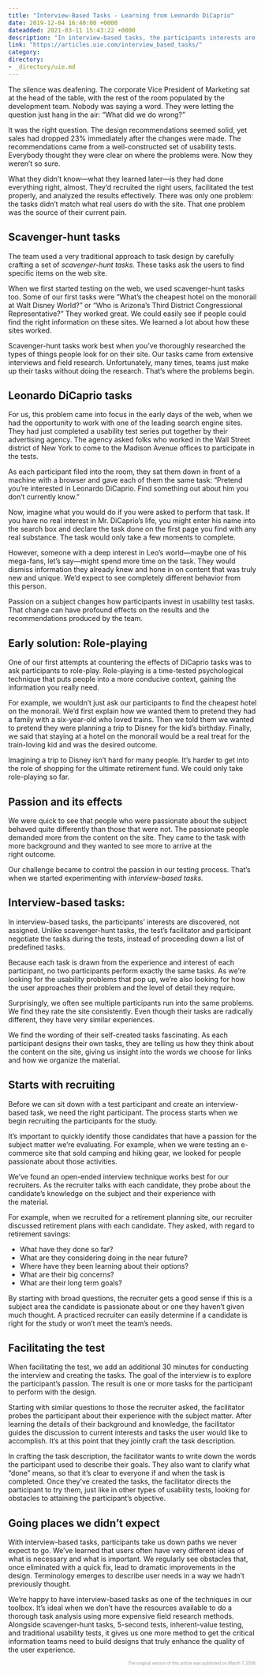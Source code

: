```yaml
---
title: "Interview-Based Tasks - Learning from Leonardo DiCaprio"
date: 2019-12-04 16:40:00 +0000
dateadded: 2021-03-11 15:43:22 +0000
description: "In interview-based tasks, the participants interests are discovered, not assigned. Because each task is drawn from the experience and interest of each participant, no two participants perform exactly the same tasks."
link: "https://articles.uie.com/interview_based_tasks/"
category:
directory:
- _directory/uie.md
---
```

<p>The silence was deafening. The corporate Vice President of Marketing sat at the head of the table, with the rest of the room populated by the development team. Nobody was saying a word. They were letting the question just hang in the air: “What did we do&nbsp;wrong?”</p>
<p>It was the right question. The design recommendations seemed solid, yet sales had dropped 23% immediately after the changes were made. The recommendations came from a well-constructed set of usability tests. Everybody thought they were clear on where the problems were. Now they weren&#8217;t so&nbsp;sure.</p>
<p>What they didn&#8217;t know—what they learned later—is they had done everything right, almost. They&#8217;d recruited the right users, facilitated the test properly, and analyzed the results effectively. There was only one problem: the tasks didn&#8217;t match what real users do with the site. That one problem was the source of their current&nbsp;pain.</p>
<h2>Scavenger-hunt tasks</h2>
<p>The team used a very traditional approach to task design by carefully crafting a set of <em>scavenger-hunt tasks. </em>These tasks ask the users to find specific items on the web&nbsp;site.</p>
<p>When we first started testing on the web, we used scavenger-hunt tasks too. Some of our first tasks were “What&#8217;s the cheapest hotel on the monorail at Walt Disney World?” or “Who is Arizona&#8217;s Third District Congressional Representative?” They worked great. We could easily see if people could find the right information on these sites. We learned a lot about how these sites&nbsp;worked.</p>
<p>Scavenger-hunt tasks work best when you&#8217;ve thoroughly researched the types of things people look for on their site. Our tasks came from extensive interviews and field research. Unfortunately, many times, teams just make up their tasks without doing the research. That&#8217;s where the problems&nbsp;begin.</p>
<h2>Leonardo DiCaprio&nbsp;tasks</h2>
<p>For us, this problem came into focus in the early days of the web, when we had the opportunity to work with one of the leading search engine sites. They had just completed a usability test series put together by their advertising agency. The agency asked folks who worked in the Wall Street district of New York to come to the Madison Avenue offices to participate in the&nbsp;tests.</p>
<p>As each participant filed into the room, they sat them down in front of a machine with a browser and gave each of them the same task: “Pretend you&#8217;re interested in Leonardo DiCaprio. Find something out about him you don&#8217;t currently&nbsp;know.”</p>
<p>Now, imagine what you would do if you were asked to perform that task. If you have no real interest in Mr. DiCaprio&#8217;s life, you might enter his name into the search box and declare the task done on the first page you find with any real substance. The task would only take a few moments to&nbsp;complete.</p>
<p>However, someone with a deep interest in Leo&#8217;s world—maybe one of his mega-fans, let&#8217;s say—might spend more time on the task. They would dismiss information they already knew and hone in on content that was truly new and unique. We&#8217;d expect to see completely different behavior from this&nbsp;person.</p>
<p>Passion on a subject changes how participants invest in usability test tasks. That change can have profound effects on the results and the recommendations produced by the&nbsp;team.</p>
<h2>Early solution: Role-playing</h2>
<p>One of our first attempts at countering the effects of DiCaprio tasks was to ask participants to role-play. Role-playing is a time-tested psychological technique that puts people into a more conducive context, gaining the information you really&nbsp;need.</p>
<p>For example, we wouldn&#8217;t just ask our participants to find the cheapest hotel on the monorail. We&#8217;d first explain how we wanted them to pretend they had a family with a six-year-old who loved trains. Then we told them we wanted to pretend they were planning a trip to Disney for the kid&#8217;s birthday. Finally, we said that staying at a hotel on the monorail would be a real treat for the train-loving kid and was the desired&nbsp;outcome.</p>
<p>Imagining a trip to Disney isn&#8217;t hard for many people. It&#8217;s harder to get into the role of shopping for the ultimate retirement fund. We could only take role-playing so&nbsp;far.</p>
<h2>Passion and its&nbsp;effects</h2>
<p>We were quick to see that people who were passionate about the subject behaved quite differently than those that were not. The passionate people demanded more from the content on the site. They came to the task with more background and they wanted to see more to arrive at the right&nbsp;outcome.</p>
<p>Our challenge became to control the passion in our testing process. That&#8217;s when we started experimenting with <em>interview-based tasks.</em></p>
<h2>Interview-based tasks:</h2>
<p>In interview-based tasks, the participants&#8217; interests are discovered, not assigned. Unlike scavenger-hunt tasks, the test&#8217;s facilitator and participant negotiate the tasks during the tests, instead of proceeding down a list of predefined tasks.</p>
<p>Because each task is drawn from the experience and interest of each participant, no two participants perform exactly the same tasks. As we&#8217;re looking for the usability problems that pop up, we&#8217;re also looking for how the user approaches their problem and the level of detail they&nbsp;require.</p>
<p>Surprisingly, we often see multiple participants run into the same problems. We find they rate the site consistently. Even though their tasks are radically different, they have very similar experiences.</p>
<p>We find the wording of their self-created tasks fascinating. As each participant designs their own tasks, they are telling us how they think about the content on the site, giving us insight into the words we choose for links and how we organize the&nbsp;material.</p>
<h2>Starts with recruiting</h2>
<p>Before we can sit down with a test participant and create an interview-based task, we need the right participant. The process starts when we begin recruiting the participants for the&nbsp;study.</p>
<p>It&#8217;s important to quickly identify those candidates that have a passion for the subject matter we&#8217;re evaluating. For example, when we were testing an e-commerce site that sold camping and hiking gear, we looked for people passionate about those activities.</p>
<p>We&#8217;ve found an open-ended interview technique works best for our recruiters. As the recruiter talks with each candidate, they probe about the candidate&#8217;s knowledge on the subject and their experience with the&nbsp;material.</p>
<p>For example, when we recruited for a retirement planning site, our recruiter discussed retirement plans with each candidate. They asked, with regard to retirement savings:</p>
<ul>
<li>What have they done so&nbsp;far?</li>
<li>What are they considering doing in the near&nbsp;future?</li>
<li>Where have they been learning about their&nbsp;options?</li>
<li>What are their big&nbsp;concerns?</li>
<li>What are their long term&nbsp;goals?</li>
</ul>
<p>By starting with broad questions, the recruiter gets a good sense if this is a subject area the candidate is passionate about or one they haven&#8217;t given much thought. A practiced recruiter can easily determine if a candidate is right for the study or won&#8217;t meet the team&#8217;s needs.</p>
<h2>Facilitating the&nbsp;test</h2>
<p>When facilitating the test, we add an additional 30 minutes for conducting the interview and creating the tasks. The goal of the interview is to explore the participant&#8217;s passion. The result is one or more tasks for the participant to perform with the&nbsp;design.</p>
<p>Starting with similar questions to those the recruiter asked, the facilitator probes the participant about their experience with the subject matter. After learning the details of their background and knowledge, the facilitator guides the discussion to current interests and tasks the user would like to accomplish. It&#8217;s at this point that they jointly craft the task description.</p>
<p>In crafting the task description, the facilitator wants to write down the words the participant used to describe their goals. They also want to clarify what “done” means, so that it&#8217;s clear to everyone if and when the task is completed. Once they&#8217;ve created the tasks, the facilitator directs the participant to try them, just like in other types of usability tests, looking for obstacles to attaining the participant&#8217;s objective.</p>
<h2>Going places we didn&#8217;t expect</h2>
<p>With interview-based tasks, participants take us down paths we never expect to go. We&#8217;ve learned that users often have very different ideas of what is necessary and what is important. We regularly see obstacles that, once eliminated with a quick fix, lead to dramatic improvements in the design. Terminology emerges to describe user needs in a way we hadn&#8217;t previously thought.</p>
<p>We&#8217;re happy to have interview-based tasks as one of the techniques in our toolbox. It&#8217;s ideal when we don&#8217;t have the resources available to do a thorough task analysis using more expensive field research methods. Alongside scavenger-hunt tasks, 5-second tests, inherent-value testing, and traditional usability tests, it gives us one more method to get the critical information teams need to build designs that truly enhance the quality of the user experience.</p>
<p style="text-align: right; color: #999; font-size: 0.71em; margin-bottom: .25rem;"><small>The original version of this article was published on March 7, 2006.</small></p>
